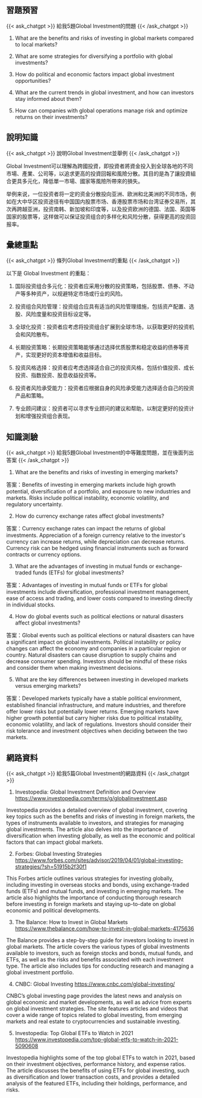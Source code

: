 ## 習題預習
{{< ask_chatgpt >}}
給我5題Global Investment的問題
{{< /ask_chatgpt >}}



1. What are the benefits and risks of investing in global markets compared to local markets?

2. What are some strategies for diversifying a portfolio with global investments?

3. How do political and economic factors impact global investment opportunities?

4. What are the current trends in global investment, and how can investors stay informed about them?

5. How can companies with global operations manage risk and optimize returns on their investments?   

## 說明知識
{{< ask_chatgpt >}}
說明Global Investment並舉例
{{< /ask_chatgpt >}}



Global Investment可以理解為跨國投資，即投資者將資金投入到全球各地的不同市場、產業、公司等，以追求更高的投資回報和風險分散。其目的是為了讓投資組合更具多元化，降低單一市場、國家等風險所帶來的損失。

举例来说，一位投资者将一定的资金分散投向亚洲、欧洲和北美洲的不同市场，例如在大中华区投资途径有中国国内股票市场、香港股票市场和台湾证券交易所，其次再跨越亚洲，投资南韩、新加坡和印度等，以及投资欧洲的德国、法国、英国等国家的股票等，这样做可以保证投资组合的多样化和风险分散，获得更高的投资回报率。   

## 彙總重點
{{< ask_chatgpt >}}
條列Global Investment的重點
{{< /ask_chatgpt >}}



以下是 Global Investment 的重點：

1. 国际投资组合多元化：投资者应采用分散的投资策略，包括股票、债券、不动产等多种资产，以规避特定市场或行业的风险。

2. 投资组合风险管理：投资组合应具有适当的风险管理措施，包括资产配置、选股、风险度量和投资目标设定等。

3. 全球化投资：投资者应考虑将投资组合扩展到全球市场，以获取更好的投资机会和风险散布。

4. 长期投资策略：长期投资策略能够通过选择优质股票和稳定收益的债券等资产，实现更好的资本增值和收益目标。

5. 投资风格选择：投资者应考虑选择适合自己的投资风格，包括价值投资、成长投资、指数投资、股息收益投资等。

6. 投资者风险承受能力：投资者应根据自身的风险承受能力选择适合自己的投资产品和策略。

7. 专业顾问建议：投资者可以寻求专业顾问的建议和帮助，以制定更好的投资计划和增强投资组合表现。   

## 知識測驗
{{< ask_chatgpt >}}
給我5題Global Investment的中等難度問題，並在後面列出答案
{{< /ask_chatgpt >}}



1. What are the benefits and risks of investing in emerging markets?

答案：Benefits of investing in emerging markets include high growth potential, diversification of a portfolio, and exposure to new industries and markets. Risks include political instability, economic volatility, and regulatory uncertainty.

2. How do currency exchange rates affect global investments?

答案：Currency exchange rates can impact the returns of global investments. Appreciation of a foreign currency relative to the investor's currency can increase returns, while depreciation can decrease returns. Currency risk can be hedged using financial instruments such as forward contracts or currency options.

3. What are the advantages of investing in mutual funds or exchange-traded funds (ETFs) for global investments?

答案：Advantages of investing in mutual funds or ETFs for global investments include diversification, professional investment management, ease of access and trading, and lower costs compared to investing directly in individual stocks.

4. How do global events such as political elections or natural disasters affect global investments?

答案：Global events such as political elections or natural disasters can have a significant impact on global investments. Political instability or policy changes can affect the economy and companies in a particular region or country. Natural disasters can cause disruption to supply chains and decrease consumer spending. Investors should be mindful of these risks and consider them when making investment decisions.

5. What are the key differences between investing in developed markets versus emerging markets?

答案：Developed markets typically have a stable political environment, established financial infrastructure, and mature industries, and therefore offer lower risks but potentially lower returns. Emerging markets have higher growth potential but carry higher risks due to political instability, economic volatility, and lack of regulations. Investors should consider their risk tolerance and investment objectives when deciding between the two markets.   

## 網路資料
{{< ask_chatgpt >}}
給我5篇Global Investment的網路資料
{{< /ask_chatgpt >}}



1. Investopedia: Global Investment Definition and Overview
https://www.investopedia.com/terms/g/globalinvestment.asp

Investopedia provides a detailed overview of global investment, covering key topics such as the benefits and risks of investing in foreign markets, the types of instruments available to investors, and strategies for managing global investments. The article also delves into the importance of diversification when investing globally, as well as the economic and political factors that can impact global markets.

2. Forbes: Global Investing Strategies
https://www.forbes.com/sites/advisor/2019/04/01/global-investing-strategies/?sh=51915b2f30f1

This Forbes article outlines various strategies for investing globally, including investing in overseas stocks and bonds, using exchange-traded funds (ETFs) and mutual funds, and investing in emerging markets. The article also highlights the importance of conducting thorough research before investing in foreign markets and staying up-to-date on global economic and political developments.

3. The Balance: How to Invest in Global Markets
https://www.thebalance.com/how-to-invest-in-global-markets-4175636

The Balance provides a step-by-step guide for investors looking to invest in global markets. The article covers the various types of global investments available to investors, such as foreign stocks and bonds, mutual funds, and ETFs, as well as the risks and benefits associated with each investment type. The article also includes tips for conducting research and managing a global investment portfolio.

4. CNBC: Global Investing
https://www.cnbc.com/global-investing/

CNBC’s global investing page provides the latest news and analysis on global economic and market developments, as well as advice from experts on global investment strategies. The site features articles and videos that cover a wide range of topics related to global investing, from emerging markets and real estate to cryptocurrencies and sustainable investing.

5. Investopedia: Top Global ETFs to Watch in 2021
https://www.investopedia.com/top-global-etfs-to-watch-in-2021-5090608

Investopedia highlights some of the top global ETFs to watch in 2021, based on their investment objectives, performance history, and expense ratios. The article discusses the benefits of using ETFs for global investing, such as diversification and lower transaction costs, and provides a detailed analysis of the featured ETFs, including their holdings, performance, and risks.   

